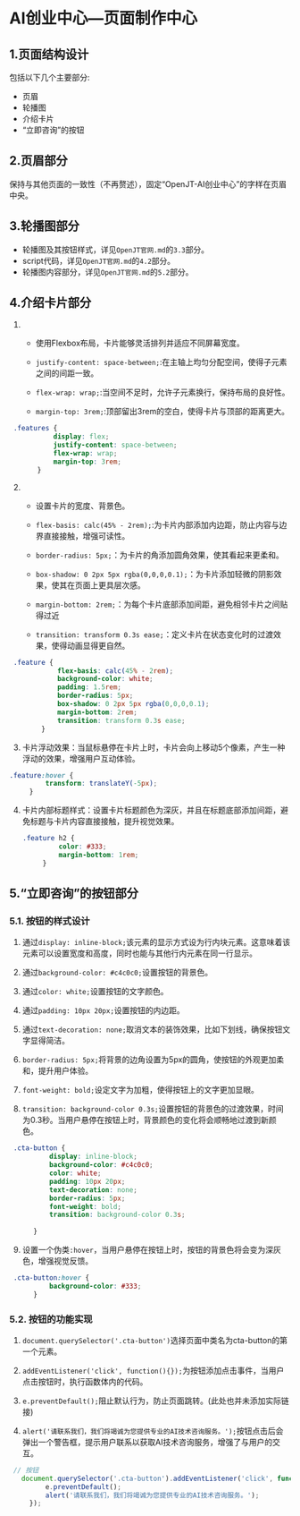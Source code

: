 # AI创业中心—页面制作中心
## 1.页面结构设计
包括以下几个主要部分:
- 页眉
- 轮播图
- 介绍卡片
- “立即咨询”的按钮
  
## 2.页眉部分
保持与其他页面的一致性（不再赘述），固定“OpenJT-AI创业中心”的字样在页眉中央。

## 3.轮播图部分
- 轮播图及其按钮样式，详见```OpenJT官网.md```的```3.3```部分。
- script代码，详见```OpenJT官网.md```的```4.2```部分。
- 轮播图内容部分，详见```OpenJT官网.md```的```5.2```部分。

## 4.介绍卡片部分
1.  - 使用Flexbox布局，卡片能够灵活排列并适应不同屏幕宽度。
    - ```justify-content: space-between;```:在主轴上均匀分配空间，使得子元素之间的间距一致。

    - ```flex-wrap: wrap;```:当空间不足时，允许子元素换行，保持布局的良好性。

    - ```margin-top: 3rem;```:顶部留出3rem的空白，使得卡片与顶部的距离更大。
 ```css
  .features {
            display: flex;
            justify-content: space-between;
            flex-wrap: wrap;
            margin-top: 3rem;
        }
 ```
2. - 设置卡片的宽度、背景色。
   
   - ```flex-basis: calc(45% - 2rem);```:为卡片内部添加内边距，防止内容与边界直接接触，增强可读性。

    - ```border-radius: 5px;```：为卡片的角添加圆角效果，使其看起来更柔和。

   - ```box-shadow: 0 2px 5px rgba(0,0,0,0.1);```：为卡片添加轻微的阴影效果，使其在页面上更具层次感。

   - ```margin-bottom: 2rem;```：为每个卡片底部添加间距，避免相邻卡片之间贴得过近
  
   - ```transition: transform 0.3s ease;```：定义卡片在状态变化时的过渡效果，使得动画显得更自然。
```css
 .feature {
            flex-basis: calc(45% - 2rem);
            background-color: white;
            padding: 1.5rem;
            border-radius: 5px;
            box-shadow: 0 2px 5px rgba(0,0,0,0.1);
            margin-bottom: 2rem;
            transition: transform 0.3s ease;
        }
 ```

 3. 卡片浮动效果：当鼠标悬停在卡片上时，卡片会向上移动5个像素，产生一种浮动的效果，增强用户互动体验。
   ```css
   .feature:hover {
            transform: translateY(-5px);
        }
   ```

4. 卡片内部标题样式：设置卡片标题颜色为深灰，并且在标题底部添加间距，避免标题与卡片内容直接接触，提升视觉效果。
   
   ```css
   .feature h2 {
            color: #333;
            margin-bottom: 1rem;
        }
   ```
## 5.“立即咨询”的按钮部分

 ### 5.1. 按钮的样式设计
  1. 通过```display: inline-block;```该元素的显示方式设为行内块元素。这意味着该元素可以设置宽度和高度，同时也能与其他行内元素在同一行显示。
   
   2. 通过```background-color: #c4c0c0;```设置按钮的背景色。
   
   3. 通过```color: white;```设置按钮的文字颜色。
   
   4. 通过```padding: 10px 20px;```设置按钮的内边距。
   
   5. 通过```text-decoration: none;```取消文本的装饰效果，比如下划线，确保按钮文字显得简洁。
   
   6. ```border-radius: 5px;```将背景的边角设置为5px的圆角，使按钮的外观更加柔和，提升用户体验。
   
   7. ```font-weight: bold;```设定文字为加粗，使得按钮上的文字更加显眼。
   
   8. ```transition: background-color 0.3s;```设置按钮的背景色的过渡效果，时间为0.3秒。当用户悬停在按钮上时，背景颜色的变化将会顺畅地过渡到新颜色。
  ```css
   .cta-button {
            display: inline-block;
            background-color: #c4c0c0;
            color: white;
            padding: 10px 20px;
            text-decoration: none;
            border-radius: 5px;
            font-weight: bold;
            transition: background-color 0.3s;
            
        }
```
   9.  设置一个伪类```:hover```，当用户悬停在按钮上时，按钮的背景色将会变为深灰色，增强视觉反馈。
  ```css
   .cta-button:hover {
            background-color: #333;
        }
   ```

   ### 5.2. 按钮的功能实现
   1. ```document.querySelector('.cta-button')```选择页面中类名为cta-button的第一个元素。
   2. ```addEventListener('click', function(){});```为按钮添加点击事件，当用户点击按钮时，执行函数体内的代码。
   
   3. ```e.preventDefault();```阻止默认行为，防止页面跳转。(此处也并未添加实际链接)
   4. ```alert('请联系我们，我们将竭诚为您提供专业的AI技术咨询服务。');```按钮点击后会弹出一个警告框，提示用户联系以获取AI技术咨询服务，增强了与用户的交互。

   ```javascript
    // 按钮
      document.querySelector('.cta-button').addEventListener('click', function(e) {
            e.preventDefault();
            alert('请联系我们，我们将竭诚为您提供专业的AI技术咨询服务。');
        });
   ```

